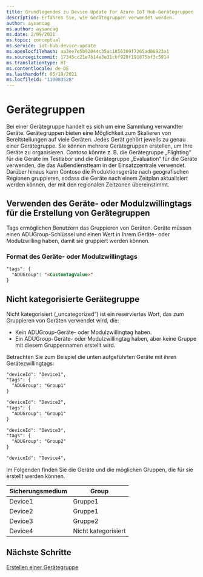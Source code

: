 ```yaml
---
title: Grundlegendes zu Device Update for Azure IoT Hub-Gerätegruppen | Microsoft-Dokumentation
description: Erfahren Sie, wie Gerätegruppen verwendet werden.
author: aysancag
ms.author: aysancag
ms.date: 2/09/2021
ms.topic: conceptual
ms.service: iot-hub-device-update
ms.openlocfilehash: aa3ee7e5b92044c35ac1856309f7265ad06923a1
ms.sourcegitcommit: 17345cc21e7b14e3e31cbf920f191875bf3c5914
ms.translationtype: HT
ms.contentlocale: de-DE
ms.lasthandoff: 05/19/2021
ms.locfileid: "110083528"
---
```

# <a name="device-groups"></a>Gerätegruppen

Bei einer Gerätegruppe handelt es sich um eine Sammlung verwandter Geräte. Gerätegruppen bieten eine Möglichkeit zum Skalieren von Bereitstellungen auf viele Geräten. Jedes Gerät gehört jeweils zu genau einer Gerätegruppe.
Sie können mehrere Gerätegruppen erstellen, um Ihre Geräte zu organisieren. Contoso könnte z. B. die Gerätegruppe „Flighting“ für die Geräte im Testlabor und die Gerätegruppe „Evaluation“ für die Geräte verwenden, die das Außendienstteam in der Einsatzzentrale verwendet. Darüber hinaus kann Contoso die Produktionsgeräte nach geografischen Regionen gruppieren, sodass die Geräte nach einem Zeitplan aktualisiert werden können, der mit den regionalen Zeitzonen übereinstimmt. 


## <a name="using-device-or-module-twin-tag-for-device-group-creation"></a>Verwenden des Geräte- oder Modulzwillingtags für die Erstellung von Gerätegruppen

Tags ermöglichen Benutzern das Gruppieren von Geräten. Geräte müssen einen ADUGroup-Schlüssel und einen Wert in Ihrem Geräte- oder Modulzwilling haben, damit sie gruppiert werden können.

### <a name="device-or-module-twin-tag-format"></a>Format des Geräte- oder Modulzwillingtags

```markdown
"tags": {
  "ADUGroup": "<CustomTagValue>"
}
```


## <a name="uncategorized-device-group"></a>Nicht kategorisierte Gerätegruppe

Nicht kategorisiert („uncategorized“) ist ein reserviertes Wort, das zum Gruppieren von Geräten verwendet wird, die:
- Kein ADUGroup-Geräte- oder Modulzwillingtag haben.
- Ein ADUGroup-Geräte- oder Modulzwillingtag haben, aber keine Gruppe mit diesem Gruppennamen erstellt wird.

Betrachten Sie zum Beispiel die unten aufgeführten Geräte mit ihren Gerätezwillingtags:

```markdown
"deviceId": "Device1",
"tags": {
  "ADUGroup": "Group1"
}
```

```markdown
"deviceId": "Device2",
"tags": {
  "ADUGroup": "Group1"
}
```

```markdown
"deviceId": "Device3",
"tags": {
  "ADUGroup": "Group2"
}
```

```markdown
"deviceId": "Device4",
```

Im Folgenden finden Sie die Geräte und die möglichen Gruppen, die für sie erstellt werden können.

|Sicherungsmedium |Group  |
|-----------|--------------|
|Device1    |Gruppe1|
|Device2    |Gruppe1|
|Device3    |Gruppe2|
|Device4    |Nicht kategorisiert|



## <a name="next-steps"></a>Nächste Schritte

[Erstellen einer Gerätegruppe](./create-update-group.md)
